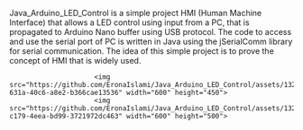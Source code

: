 Java_Arduino_LED_Control is a simple project HMI (Human Machine Interface) that allows a LED control using input from a PC, that is propagated to Arduino Nano buffer using USB protocol.
The code to access and use the serial port of PC is written in Java using the jSerialComm library for serial communication.
The idea of this simple project is to prove the concept of HMI that is widely used.

                         <img src="https://github.com/EronaIslami/Java_Arduino_LED_Control/assets/132479567/bf6804b3-631a-40c6-a8e2-b366cae13536" width="600" height="450">
                         <img src="https://github.com/EronaIslami/Java_Arduino_LED_Control/assets/132479567/f060a9d8-c179-4eea-bd99-3721972dc463" width="600" height="500">






